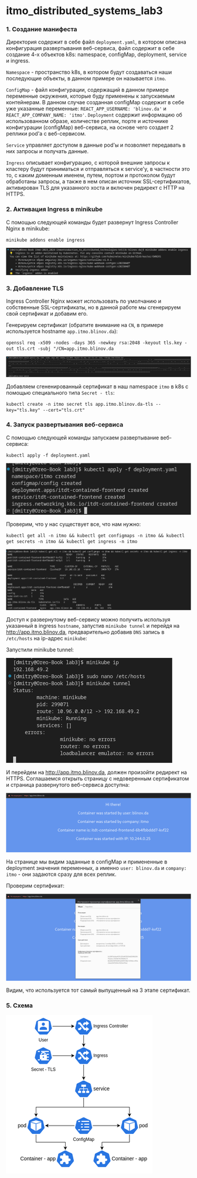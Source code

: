 # itmo_distributed_systems_lab3

### 1. Создание манифеста
 Директория содержит в себе файл `deployment.yaml`, в котором описана конфигурация развертывания веб-сервиса, файл содержит в себе создание 4-х объектов k8s: namespace, configMap, deployment, service и ingress.
 
 `Namespace` - пространство k8s, в котором будут создаваться наши последующие объекты, в данном примере он называется `itmo`.
 
 `ConfigMap` - файл конфигурации, содержащий в данном примере переменные окружения, которые буду применены к запускаемым контейнерам. В данном случае созданная configMap содержит в себе уже указанные переменные: `REACT_APP_USERNAME: 'blinov.da'` и `REACT_APP_COMPANY_NAME: 'itmo'`.
 `Deployment` содержит информацию об использованном образе, количестве реплик, порте и источнике конфигурации (configMap) веб-сервиса, на основе чего создает 2 реплики pod'а с веб-сервисом.
 
 `Service` управляет доступом в данные pod'ы и позволяет передавать в них запросы и получать данные.
 
 `Ingress` описывает конфигурацию, с которой внешние запросы к кластеру будут приниматься и отправляться к service'у, в частности это то, с каким доменным именем, путем, портом и протоколом будут обработаны запросы, а также в нем описан источник SSL-сертификатов, активирован TLS для указанного хоста и включен редирект с HTTP на HTTPS.

### 2. Активация Ingress в minikube
 С помощью следующей команды будет развернут Ingress Controller Nginx в minikube:

    minikube addons enable ingress

![Alt text](source/image1.png)

### 3. Добавление TLS
 Ingress Controller Nginx может использовать по умолчанию и собственные  SSL-сертификаты, но в данной работе мы сгенерируем свой сертификат и добавим его.
 
 Генерируем сертификат (обратите внимание на `CN`, в примере используется hostname `app.itmo.blinov.da`):
   
    openssl req -x509 -nodes -days 365 -newkey rsa:2048 -keyout tls.key -out tls.crt -subj "/CN=app.itmo.blinov.da

![Alt text](source/image3.png)

 Добавляем сгененированный сертификат в наш namespace `itmo` в k8s с помощью специального типа `Secret - tls`:

    kubectl create -n itmo secret tls app.itmo.blinov.da-tls --key="tls.key" --cert="tls.crt"

### 4. Запуск развертывания веб-сервиса
 С помощью следующей команды запускаем развертывание веб-сервиса:

    kubectl apply -f deployment.yaml

![Alt text](source/image4.png)

Проверим, что у нас существует все, что нам нужно:

    kubectl get all -n itmo && kubectl get configmaps -n itmo && kubectl get secrets -n itmo && kubectl get ingress -n itmo


 ![Alt text](source/image2.png)



 Доступ к развернутому веб-сервису можно получить используя указанный в ingress `hostname`, запустив `minikube tunnel` и перейдя на http://app.itmo.blinov.da, предварительно добавив `DNS` запись в `/etc/hosts` на ip-адрес `minikube`:

 Запустили minikube tunnel:

  ![Alt text](source/image5.png)


 И перейдем на http://app.itmo.blinov.da, должен произойти редирект на HTTPS. Соглашаемся открыть страницу с недоверенным сертификатом и страница развернутого веб-сервиса доступна:

 ![Alt text](source/image6.png)
 
 На странице мы видим заданные в configMap и примененные в deployment значения переменных, а именно `user: blinov.da` и `company: itmo` - они задаются сразу для всех реплик.

 Проверим сертификат:

 ![Alt text](source/image7.png)

 Видим, что используется тот самый выпущенный на 3 этапе сертификат.

 ### 5. Схема
 
 ![Alt text](source/image8.png)